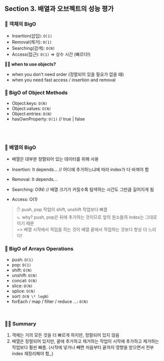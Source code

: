 ## Section 3. 배열과 오브젝트의 성능 평가

### 🔸 객체의 BigO

- Insertion(삽입): `O(1)`
- Removal(제거): `O(1)`
- Searching(검색): `O(N)`
- Access(접근): `O(1)`
  => 상수 시간 (빠르다!)

<strong>🤷‍♀️ when to use objects?</strong>

- when you don't need order (정렬되어 있을 필요가 없을 떄)
- when you need fast access / insertion and removal

### 🔸 BigO of Object Methods

- Object.keys: `O(N)`
- Object.values: `O(N)`
- Object.entries: `O(N)`
- hasOwnProperty: `O(1)` // true | false

<br/>
<br/>

### 🔹 배열의 BigO

- 배열은 대부분 정렬되어 있는 데이터를 위해 사용

- Insertion: It depends... // 어디에 추가하느냐에 따라 index가 다 바껴야 함
- Removal: It depends...
- Searching: O(N) // 배열 크기가 커질수록 탐색하는 시간도 그만큼 길어지게 됨
- Access: O(1)

> ✋ push, pop 작업이 shift, unshift 작업보다 빠름 <br/>
> ㄴ why? push, pop은 뒤에 추가하는 것이므로 앞의 원소들의 index는 그대로이기 때문 <br/>
> => 배열 시작에서 작업을 하는 것이 배열 끝에서 작업하는 것보다 항상 더 느리다!

### 🔹 BigO of Arrays Operations

- push: `O(1)`
- pop: `O(1)`
- shift: `O(N)`
- unshift: `O(N)`
- concat: `O(N)`
- slice: `O(N)`
- splice: `O(N)`
- sort: `O(N \* logN)`
- forEach / map / filter / reduce ...: `O(N)`

<br/>

### 🤹‍♀️ Summary

1. 객체는 거의 모든 것을 더 빠르게 하지만, 정렬되어 있지 않음
2. 배열은 정렬되어 있지만, 끝에 추가하고 제거하는 작업이 시작에 추가하고 제거하는 작업보다 훨씬 빠름.
   (시작에 넣거나 빼면 처음부터 끝까지 영향을 받으면서 전부 index 재정리해야 함,,)
